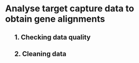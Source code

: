 # **Analyse target capture data to obtain gene alignments**
  
## &nbsp;&nbsp;&nbsp;&nbsp;&nbsp;&nbsp;**1. Checking data quality**
## &nbsp;&nbsp;&nbsp;&nbsp;&nbsp;&nbsp;**2. Cleaning data**
